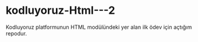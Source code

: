 # kodluyoruz-Html---2
Kodluyoruz platformunun HTML modülündeki yer alan ilk ödev için açtığım repodur.
